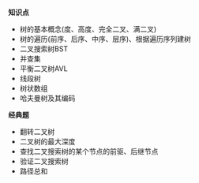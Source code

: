 **知识点**
+ 树的基本概念(度、高度、完全二叉、满二叉)
+ 树的遍历(前序、后序、中序、层序)、根据遍历序列建树
+ 二叉搜索树BST
+ 并查集
+ 平衡二叉树AVL
+ 线段树
+ 树状数组
+ 哈夫曼树及其编码

**经典题**
+ 翻转二叉树
+ 二叉树的最大深度
+ 查找二叉搜索树的某个节点的前驱、后继节点
+ 验证二叉搜索树
+ 路径总和